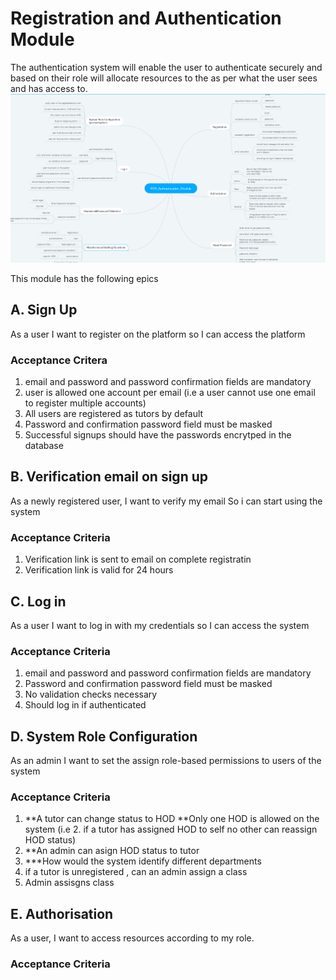 # Registration and Authentication Module
The authentication system will enable the user to authenticate securely and based on their role will allocate resources to the as per what the user sees and has access to.
![Authentication module](auth.PNG)

This module has the following epics

## A. Sign Up

As a user I want to register on the platform so I can access the platform


### Acceptance Critera

1. email and password and password confirmation fields are mandatory
2. user is allowed one account per email (i.e a user cannot use one email to register multiple accounts)
3. All users are registered as tutors by default
4. Password and confirmation password field must be masked
1. Successful signups should have the passwords encrytped in the database

## B. Verification email on sign up

As a newly registered user,
I want to verify my email 
So i can start using the system

### Acceptance Criteria
1. Verification link is sent to email on complete registratin
2. Verification link is valid for 24 hours

## C. Log in
As a user 
I want to log in with my credentials 
so I can access the system

### Acceptance Criteria
1. email and password and password confirmation fields are mandatory
2. Password and confirmation password field must be masked
3. No validation checks necessary
4. Should log in if authenticated

## D. System Role Configuration
As an admin I want to set the assign role-based permissions to users of the system
### Acceptance Criteria
1. **A tutor can change status to HOD
**Only one HOD is allowed on the system (i.e 2. if a tutor has assigned HOD to self no other can reassign HOD status)
3. **An admin can asign HOD status to tutor
4. ***How would the system identify different departments
5. if a tutor is unregistered , can an admin assign a class
6. Admin assisgns class

## E. Authorisation
As a user, I want to access resources according to my role. 

### Acceptance Criteria

